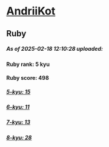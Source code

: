 # [AndriiKot](https://www.codewars.com/users/AndriiKot) 
## Ruby

##### As of 2025-02-18 12:10:28 uploaded:

#### Ruby rank: 5 kyu

#### Ruby score: 498

##### [5-kyu: 15](https://github.com/AndriiKot/Ruby__CodeWars/tree/main/kyu-5)

##### [6-kyu: 11](https://github.com/AndriiKot/Ruby__CodeWars/tree/main/kyu-6)

##### [7-kyu: 13](https://github.com/AndriiKot/Ruby__CodeWars/tree/main/kyu-7)

##### [8-kyu: 28](https://github.com/AndriiKot/Ruby__CodeWars/tree/main/kyu-8)

